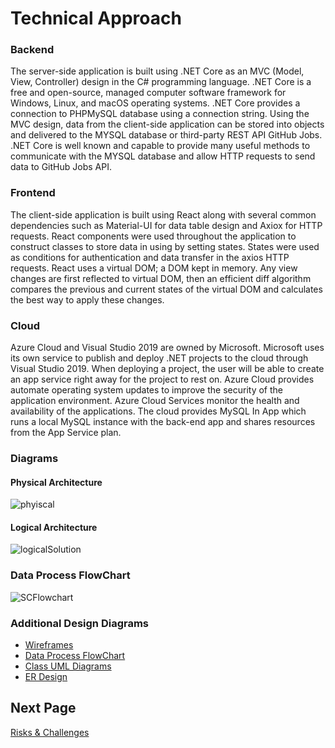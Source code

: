 # Technical Approach

### Backend
The server-side application is built using .NET Core as an MVC (Model, View, Controller) design in the C# programming language. .NET Core is a free and open-source, managed computer software framework for Windows, Linux, and macOS operating systems. .NET Core provides a connection to PHPMySQL database using a connection string. Using the MVC design, data from the client-side application can be stored into objects and delivered to the MYSQL database or third-party REST API GitHub Jobs. .NET Core is well known and capable to provide many useful methods to communicate with the MYSQL database and allow HTTP requests to send data to GitHub Jobs API. 
### Frontend
The client-side application is built using React along with several common dependencies such as Material-UI for data table design and Axiox for HTTP requests. React components were used throughout the application to construct classes to store data in using by setting states. States were used as conditions for authentication and data transfer in the axios HTTP requests. React uses a virtual DOM; a DOM kept in memory. Any view changes are first reflected to virtual DOM, then an efficient diff algorithm compares the previous and current states of the virtual DOM and calculates the best way to apply these changes.

### Cloud
Azure Cloud and Visual Studio 2019 are owned by Microsoft. Microsoft uses its own service to publish and deploy .NET projects to the cloud through Visual Studio 2019. When deploying a project, the user will be able to create an app service right away for the project to rest on. Azure Cloud provides automate operating system updates to improve the security of the application environment. Azure Cloud Services monitor the health and availability of the applications. The cloud provides MySQL In App which runs a local MySQL instance with the back-end app and shares resources from the App Service plan.

### Diagrams  
#### Physical Architecture
![phyiscal](https://user-images.githubusercontent.com/47186695/113494197-033b6d00-949b-11eb-97d1-ad2c6694d751.PNG)

#### Logical Architecture
![logicalSolution](https://user-images.githubusercontent.com/47186695/113494188-ec951600-949a-11eb-984b-0a8d75a12ce2.PNG)

###  Data Process FlowChart
![SCFlowchart](https://user-images.githubusercontent.com/47186695/113494242-72b15c80-949b-11eb-82fd-cde87bb9316a.png)

###  Additional Design Diagrams
- [Wireframes](https://github.com/ausstinh/Senior-Captsone-Documentation/tree/main/Wireframes)
- [Data Process FlowChart](https://github.com/ausstinh/Senior-Captsone-Documentation/blob/main/SCFlowchart.png)
- [Class UML Diagrams](https://github.com/ausstinh/Senior-Captsone-Documentation/tree/main/ClassDiagram)
- [ER Design](https://github.com/ausstinh/Senior-Captsone-Documentation/blob/main/ER.PNG)

## Next Page
[Risks & Challenges](https://github.com/JoshVandeWalle/OpinionMarket/blob/main/RisksAndChallenges.md "Risks & Challenges")

